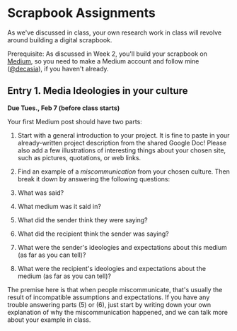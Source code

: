 # Scrapbook Assignments

As we've discussed in class, your own research work in class will revolve around building a digital scrapbook.

Prerequisite: As discussed in Week 2, you'll build your scrapbook on [Medium](http://www.medium.com/), so you need to make a Medium account and follow mine ([@decasia](https://medium.com/@decasia)), if you haven't already.

## Entry 1. Media Ideologies in your culture

**Due Tues., Feb 7 (before class starts)**

Your first Medium post should have two parts:

1. Start with a general introduction to your project. It is fine to paste in your already-written project description from the shared Google Doc! Please also add a few illustrations of interesting things about your chosen site, such as pictures, quotations, or web links.

2. Find an example of a *miscommunication* from your chosen culture. Then break it down by answering the following questions:

  1. What was said?
  2. What medium was it said in?
  3. What did the sender think they were saying?
  4. What did the recipient think the sender was saying?
  5. What were the sender's ideologies and expectations about this medium (as far as you can tell)?
  6. What were the recipient's ideologies and expectations about the medium (as far as you can tell)?

The premise here is that when people miscommunicate, that's usually the result of incompatible assumptions and expectations. If you have any trouble answering parts (5) or (6), just start by writing down your own explanation of why the miscommunication happened, and we can talk more about your example in class.
